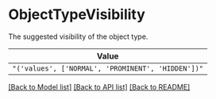# ObjectTypeVisibility

The suggested visibility of the object type.

| **Value** |
| --------- |
| `"('values', ['NORMAL', 'PROMINENT', 'HIDDEN'])"` |


[[Back to Model list]](../../../README.md#models-v1-link) [[Back to API list]](../../../README.md#apis-v1-link) [[Back to README]](../../../README.md)
